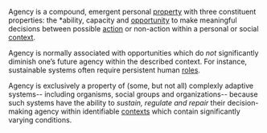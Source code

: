 Agency is a compound, emergent personal [property](https://github.com/gcassel/Modular-Organization-Terminology/blob/master/terms/property.md) with three constituent properties: the *ability, capacity and [opportunity](https://github.com/gcassel/Modular-Organization-Terminology/blob/master/terms/opportunity.md) to make meaningful decisions between possible [action](https://github.com/gcassel/Modular-Organization-Terminology/blob/master/terms/action.md) or non-action within a personal or social [context](https://github.com/gcassel/Modular-Organization-Terminology/blob/master/terms/context.md).   

Agency is normally associated with opportunities which do *not* significantly diminish one’s future agency within the described context.  For instance, sustainable systems often require persistent human [roles](https://github.com/gcassel/Modular-Organization-Terminology/blob/master/terms/role.md).

Agency is exclusively a property of (some, but not all) complexly adaptive systems-- including organisms, social groups and organizations-- because such systems have the ability to *sustain, regulate and repair* their decision-making agency within identifiable [contexts](https://github.com/gcassel/Modular-Organization-Terminology/blob/master/terms/context.md) which contain significantly varying conditions.  
